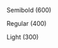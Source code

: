 <p class="ibm-type-semibold">Semibold (600)</p>
<p class="ibm-type-regular">Regular (400)</p>
<p class="ibm-type-light">Light (300)</p>
